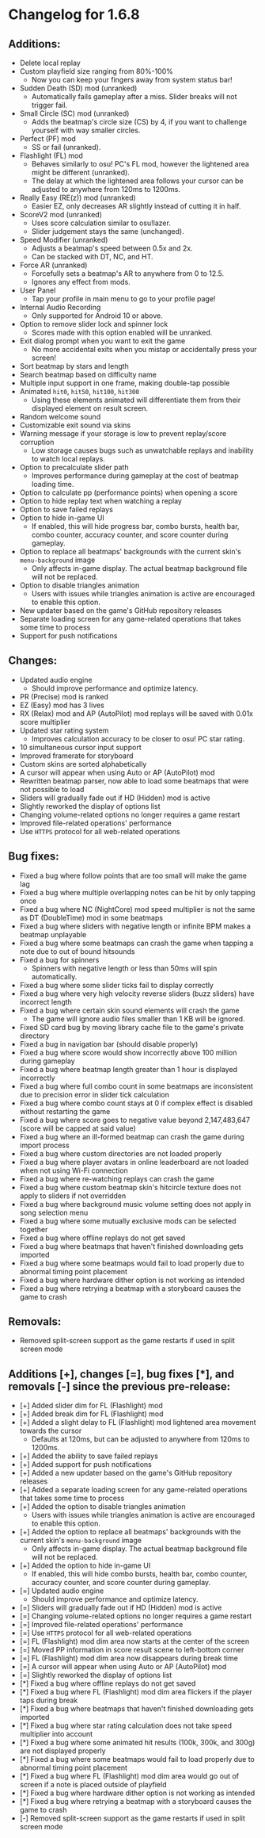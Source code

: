 Changelog for 1.6.8
===================
## Additions:

- Delete local replay
- Custom playfield size ranging from 80%-100%
    - Now you can keep your fingers away from system status bar!
- Sudden Death (SD) mod (unranked)
    - Automatically fails gameplay after a miss. Slider breaks will not trigger fail.
- Small Circle (SC) mod (unranked)
    - Adds the beatmap's circle size (CS) by 4, if you want to challenge yourself with way smaller circles.
- Perfect (PF) mod
    - SS or fail (unranked).
- Flashlight (FL) mod
    - Behaves similarly to osu! PC's FL mod, however the lightened area might be different (unranked).
    - The delay at which the lightened area follows your cursor can be adjusted to anywhere from 120ms to 1200ms.
- Really Easy (RE(z)) mod (unranked)
    - Easier EZ, only decreases AR slightly instead of cutting it in half.
- ScoreV2 mod (unranked)
    - Uses score calculation similar to osu!lazer.
    - Slider judgement stays the same (unchanged).
- Speed Modifier (unranked)
    - Adjusts a beatmap's speed between 0.5x and 2x.
    - Can be stacked with DT, NC, and HT.
- Force AR (unranked)
    - Forcefully sets a beatmap's AR to anywhere from 0 to 12.5.
    - Ignores any effect from mods.
- User Panel
    - Tap your profile in main menu to go to your profile page!
- Internal Audio Recording
    - Only supported for Android 10 or above.
- Option to remove slider lock and spinner lock
    - Scores made with this option enabled will be unranked.
- Exit dialog prompt when you want to exit the game
    - No more accidental exits when you mistap or accidentally press your screen!
- Sort beatmap by stars and length
- Search beatmap based on difficulty name
- Multiple input support in one frame, making double-tap possible
- Animated `hit0`, `hit50`, `hit100`, `hit300`
    - Using these elements animated will differentiate them from their displayed element on result screen.
- Random welcome sound
- Customizable exit sound via skins
- Warning message if your storage is low to prevent replay/score corruption
    - Low storage causes bugs such as unwatchable replays and inability to watch local replays.
- Option to precalculate slider path
    - Improves performance during gameplay at the cost of beatmap loading time.
- Option to calculate pp (performance points) when opening a score
- Option to hide replay text when watching a replay
- Option to save failed replays
- Option to hide in-game UI
    - If enabled, this will hide progress bar, combo bursts, health bar, combo counter, accuracy counter, and score counter during gameplay.
- Option to replace all beatmaps' backgrounds with the current skin's `menu-background` image
    - Only affects in-game display. The actual beatmap background file will not be replaced.
- Option to disable triangles animation
    - Users with issues while triangles animation is active are encouraged to enable this option.
- New updater based on the game's GitHub repository releases
- Separate loading screen for any game-related operations that takes some time to process
- Support for push notifications

## Changes:

- Updated audio engine
    - Should improve performance and optimize latency.
- PR (Precise) mod is ranked
- EZ (Easy) mod has 3 lives
- RX (Relax) mod and AP (AutoPilot) mod replays will be saved with 0.01x score multiplier
- Updated star rating system
    - Improves calculation accuracy to be closer to osu! PC star rating.
- 10 simultaneous cursor input support
- Improved framerate for storyboard
- Custom skins are sorted alphabetically
- A cursor will appear when using Auto or AP (AutoPilot) mod
- Rewritten beatmap parser, now able to load some beatmaps that were not possible to load
- Sliders will gradually fade out if HD (Hidden) mod is active
- Slightly reworked the display of options list
- Changing volume-related options no longer requires a game restart
- Improved file-related operations' performance
- Use `HTTPS` protocol for all web-related operations

## Bug fixes:

- Fixed a bug where follow points that are too small will make the game lag
- Fixed a bug where multiple overlapping notes can be hit by only tapping once
- Fixed a bug where NC (NightCore) mod speed multiplier is not the same as DT (DoubleTime) mod in some beatmaps
- Fixed a bug where sliders with negative length or infinite BPM makes a beatmap unplayable
- Fixed a bug where some beatmaps can crash the game when tapping a note due to out of bound hitsounds
- Fixed a bug for spinners
    - Spinners with negative length or less than 50ms will spin automatically.
- Fixed a bug where some slider ticks fail to display correctly
- Fixed a bug where very high velocity reverse sliders (buzz sliders) have incorrect length
- Fixed a bug where certain skin sound elements will crash the game
    - The game will ignore audio files smaller than 1 KB will be ignored.
- Fixed SD card bug by moving library cache file to the game's private directory
- Fixed a bug in navigation bar (should disable properly)
- Fixed a bug where score would show incorrectly above 100 million during gameplay
- Fixed a bug where beatmap length greater than 1 hour is displayed incorrectly
- Fixed a bug where full combo count in some beatmaps are inconsistent due to precision error in slider tick calculation
- Fixed a bug where combo count stays at 0 if complex effect is disabled without restarting the game
- Fixed a bug where score goes to negative value beyond 2,147,483,647 (score will be capped at said value)
- Fixed a bug where an ill-formed beatmap can crash the game during import process
- Fixed a bug where custom directories are not loaded properly
- Fixed a bug where player avatars in online leaderboard are not loaded when not using Wi-Fi connection
- Fixed a bug where re-watching replays can crash the game
- Fixed a bug where custom beatmap skin's hitcircle texture does not apply to sliders if not overridden
- Fixed a bug where background music volume setting does not apply in song selection menu
- Fixed a bug where some mutually exclusive mods can be selected together
- Fixed a bug where offline replays do not get saved
- Fixed a bug where beatmaps that haven't finished downloading gets imported
- Fixed a bug where some beatmaps would fail to load properly due to abnormal timing point placement
- Fixed a bug where hardware dither option is not working as intended
- Fixed a bug where retrying a beatmap with a storyboard causes the game to crash

## Removals:

- Removed split-screen support as the game restarts if used in split screen mode

## Additions [+], changes [=], bug fixes [*], and removals [-] since the previous pre-release:

- [+] Added slider dim for FL (Flashlight) mod
- [+] Added break dim for FL (Flashlight) mod
- [+] Added a slight delay to FL (Flashlight) mod lightened area movement towards the cursor
    - Defaults at 120ms, but can be adjusted to anywhere from 120ms to 1200ms.
- [+] Added the ability to save failed replays
- [+] Added support for push notifications
- [+] Added a new updater based on the game's GitHub repository releases
- [+] Added a separate loading screen for any game-related operations that takes some time to process
- [+] Added the option to disable triangles animation
    - Users with issues while triangles animation is active are encouraged to enable this option.
- [+] Added the option to replace all beatmaps' backgrounds with the current skin's `menu-background` image
    - Only affects in-game display. The actual beatmap background file will not be replaced.
- [+] Added the option to hide in-game UI
    - If enabled, this will hide combo bursts, health bar, combo counter, accuracy counter, and score counter during gameplay.
- [=] Updated audio engine
    - Should improve performance and optimize latency.
- [=] Sliders will gradually fade out if HD (Hidden) mod is active
- [=] Changing volume-related options no longer requires a game restart
- [=] Improved file-related operations' performance
- [=] Use `HTTPS` protocol for all web-related operations
- [=] FL (Flashlight) mod dim area now starts at the center of the screen
- [=] Moved PP information in score result scene to left-bottom corner
- [=] FL (Flashlight) mod dim area now disappears during break time
- [=] A cursor will appear when using Auto or AP (AutoPilot) mod
- [=] Slightly reworked the display of options list
- [*] Fixed a bug where offline replays do not get saved
- [*] Fixed a bug where FL (Flashlight) mod dim area flickers if the player taps during break
- [*] Fixed a bug where beatmaps that haven't finished downloading gets imported
- [*] Fixed a bug where star rating calculation does not take speed multiplier into account
- [*] Fixed a bug where some animated hit results (100k, 300k, and 300g) are not displayed properly
- [*] Fixed a bug where some beatmaps would fail to load properly due to abnormal timing point placement
- [*] Fixed a bug where FL (Flashlight) mod dim area would go out of screen if a note is placed outside of playfield
- [*] Fixed a bug where hardware dither option is not working as intended
- [*] Fixed a bug where retrying a beatmap with a storyboard causes the game to crash
- [-] Removed split-screen support as the game restarts if used in split screen mode
